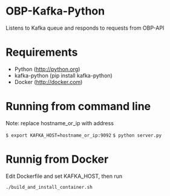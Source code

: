 # OBP-Kafka-Python

Listens to Kafka queue and responds to requests from OBP-API



# Requirements

- Python (http://python.org)
- kafka-python (pip install kafka-python)
- Docker (http://docker.com)



# Running from command line


Note: replace hostname_or_ip with address

```$ export KAFKA_HOST=hostname_or_ip:9092```
```$ python server.py```



# Runnig from Docker

Edit Dockerfile and set KAFKA_HOST, then run 

```./build_and_install_container.sh```


